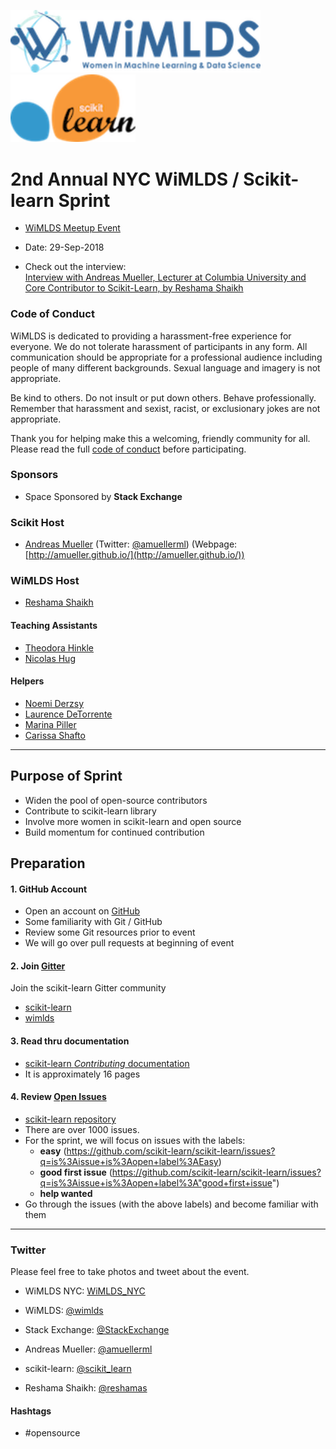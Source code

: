 

<p float="left">
  <img src="images/Logo-Blue-reduced.png" height="100" width="400" />
   <img  width="100" />
  <img src="images/scikit-learn-logo.png" width="200" /> 

</p>



# 2nd Annual NYC WiMLDS / Scikit-learn Sprint  
 
* [WiMLDS Meetup Event](https://www.meetup.com/NYC-Women-in-Machine-Learning-Data-Science/events/253593297/)  
* Date: 29-Sep-2018

* Check out the interview:    
[Interview with Andreas Mueller, Lecturer at Columbia University and Core Contributor to Scikit-Learn, by Reshama Shaikh](http://mlconf.com/interview-andreas-muller-lecturer-columbia-university-core-contributor-scikit-learn-reshama-shaikh/)

### Code of Conduct
WiMLDS is dedicated to providing a harassment-free experience for everyone. We do not tolerate harassment of participants in any form. All communication should be appropriate for a professional audience including people of many different backgrounds. Sexual language and imagery is not appropriate.

Be kind to others. Do not insult or put down others. Behave professionally. Remember that harassment and sexist, racist, or exclusionary jokes are not appropriate.

Thank you for helping make this a welcoming, friendly community for all.  Please read the full [code of conduct](https://github.com/WiMLDS/starter-kit/wiki/Code-of-conduct) before participating.  

### Sponsors  
* Space Sponsored by **Stack Exchange**  

### Scikit Host
* [Andreas Mueller](https://www.linkedin.com/in/andreas-mueller-b370265a) (Twitter: [@amuellerml](https://twitter.com/amuellerml)) (Webpage:  [http://amueller.github.io/](http://amueller.github.io/))  

### WiMLDS Host
* [Reshama Shaikh](https://reshamas.github.io) 

#### Teaching Assistants  
* [Theodora Hinkle](https://www.linkedin.com/in/theodora-hinkle-5b80a238/)
* [Nicolas Hug](https://www.linkedin.com/in/nicolas-hug/)

#### Helpers
* [Noemi Derzsy](https://twitter.com/NoemiDerzsy)
* [Laurence DeTorrente](https://twitter.com/LauTor83)
* [Marina Piller](https://twitter.com/mgpiller)
* [Carissa Shafto](https://twitter.com/carissa_shafto)

---

## Purpose of Sprint
- Widen the pool of open-source contributors
- Contribute to scikit-learn library
- Involve more women in scikit-learn and open source
- Build momentum for continued contribution

## Preparation

#### 1.  GitHub Account
- Open an account on [GitHub](https://github.com/)
- Some familiarity with Git / GitHub 
- Review some Git resources prior to event 
- We will go over pull requests at beginning of event

#### 2.  Join [Gitter](https://gitter.im)
Join the scikit-learn Gitter community
* [scikit-learn](https://gitter.im/scikit-learn/home)
* [wimlds](https://gitter.im/scikit-learn/wimlds)

#### 3.  Read thru documentation 
* [scikit-learn *Contributing* documentation](http://scikit-learn.org/stable/developers/contributing.html)
* It is approximately 16 pages

#### 4.  Review [Open Issues](https://github.com/scikit-learn/scikit-learn/issues) 
* [scikit-learn repository](https://github.com/scikit-learn/scikit-learn)
* There are over 1000 issues.  
* For the sprint, we will focus on issues with the labels:  
    - **easy**  (https://github.com/scikit-learn/scikit-learn/issues?q=is%3Aissue+is%3Aopen+label%3AEasy)
    - **good first issue** (https://github.com/scikit-learn/scikit-learn/issues?q=is%3Aissue+is%3Aopen+label%3A"good+first+issue")
    - **help wanted**
* Go through the issues (with the above labels) and become familiar with them 

---

### Twitter

Please feel free to take photos and tweet about the event.

- WiMLDS NYC:  [WiMLDS_NYC](https://twitter.com/WiMLDS_NYC)

- WiMLDS:  [@wimlds](https://twitter.com/wimlds)

- Stack Exchange: [@StackExchange](https://twitter.com/StackExchange)

- Andreas Mueller:  [@amuellerml](https://twitter.com/amuellerml)

- scikit-learn:  [@scikit_learn](https://twitter.com/scikit_learn)

- Reshama Shaikh: [@reshamas](https://twitter.com/reshamas)

#### Hashtags

- #opensource
